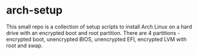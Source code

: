 # arch-setup
This small repo is a collection of setup scripts to install Arch Linux on a hard drive with an encrypted boot and root partition. There are 4 partitions - encrypted boot, unencrypted BIOS, unencrypted EFI, encrypted LVM with root and swap.
